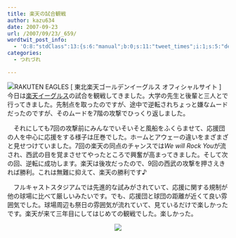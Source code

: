 ```yaml
---
title: 楽天の試合観戦
author: kazu634
date: 2007-09-23
url: /2007/09/23/_659/
wordtwit_post_info:
  - 'O:8:"stdClass":13:{s:6:"manual";b:0;s:11:"tweet_times";i:1;s:5:"delay";i:0;s:7:"enabled";i:1;s:10:"separation";s:2:"60";s:7:"version";s:3:"3.7";s:14:"tweet_template";b:0;s:6:"status";i:2;s:6:"result";a:0:{}s:13:"tweet_counter";i:2;s:13:"tweet_log_ids";a:1:{i:0;i:3247;}s:9:"hash_tags";a:0:{}s:8:"accounts";a:1:{i:0;s:7:"kazu634";}}'
categories:
  - つれづれ

---
```

<div class="section">
<p>
<a href="http://www.rakuteneagles.jp/" onclick="__gaTracker('send', 'event', 'outbound-article', 'http://www.rakuteneagles.jp/', '');" target="_blank"><img align="left" alt="RAKUTEN EAGLES [ 東北楽天ゴールデンイーグルス オフィシャルサイト ]" src="http://img.simpleapi.net/small/http://www.rakuteneagles.jp/" border="0" /></a>
</p>
  
<p>
    　今日は<a href="http://www.rakuteneagles.jp/" onclick="__gaTracker('send', 'event', 'outbound-article', 'http://www.rakuteneagles.jp/', '楽天イーグルス');" target="_blank">楽天イーグルス</a>の試合を観戦してきました。大学の先生と後輩と三人とで行ってきました。先制点を取ったのですが、途中で逆転されちょっと嫌なムードだったのですが、そのムードを7階の攻撃でひっくり返しました。
</p>
  
<p>
    　それにしても7回の攻撃前にみんなでいそいそと風船をふくらませて、応援団の人を中心に応援をする様子は圧巻でした。ホームとアウェーの違いをまざまざと見せつけていました。7回の楽天の同点のチャンスでは<i>We will Rock You</i>が流され、西武の目を覚まさせてやったところで興奮が高まってきました。そして次の回、逆転に成功します。楽天は後攻だったので、9回の西武の攻撃を押さえきれば勝利。これは無難に抑えて、楽天の勝利です♪
</p>
  
<p>
    　フルキャストスタジアムでは先進的な試みがされていて、応援に関する規制が他の球場に比べて厳しいみたいです。でも、応援団と球団の距離が近くて良い雰囲気でした。球場周辺も祭日の雰囲気が流れていて、見ているだけで楽しかったです。楽天が来て三年目にしてはじめての観戦でした。楽しかった。
</p>
  
<p>
<center>
<a href="http://flickr.com/photos/carpeicthus/213303421/" onclick="__gaTracker('send', 'event', 'outbound-article', 'http://flickr.com/photos/carpeicthus/213303421/', '');" title="The Fingers of Summer"><img src="http://farm1.static.flickr.com/61/213303421_faf4b33a64_m.jpg" /></a><br />
</center></div>